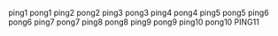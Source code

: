 ping1
pong1
ping2
pong2
ping3
pong3
ping4
pong4
ping5
pong5
ping6
pong6
ping7
pong7
ping8
pong8
ping9
pong9
ping10
pong10
PING11

